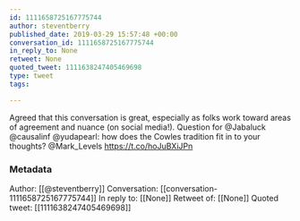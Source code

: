 ```yaml
---
id: 1111658725167775744
author: steventberry
published_date: 2019-03-29 15:57:48 +00:00
conversation_id: 1111658725167775744
in_reply_to: None
retweet: None
quoted_tweet: 1111638247405469698
type: tweet
tags:

---
```


Agreed that this conversation is great, especially as folks work toward areas of agreement and nuance (on social media!). Question for @Jabaluck @causalinf @yudapearl: how does the Cowles tradition fit in to your thoughts? @Mark_Levels https://t.co/hoJuBXiJPn

### Metadata

Author: [[@steventberry]]
Conversation: [[conversation-1111658725167775744]]
In reply to: [[None]]
Retweet of: [[None]]
Quoted tweet: [[1111638247405469698]]
